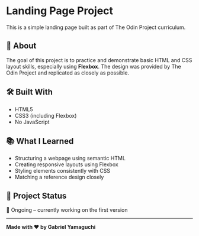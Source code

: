 # Landing Page Project

This is a simple landing page built as part of The Odin Project curriculum.

## 📌 About

The goal of this project is to practice and demonstrate basic HTML and CSS layout skills, especially using **Flexbox**. The design was provided by The Odin Project and replicated as closely as possible.

## 🛠️ Built With

- HTML5
- CSS3 (including Flexbox)
- No JavaScript

## 📚 What I Learned

- Structuring a webpage using semantic HTML
- Creating responsive layouts using Flexbox
- Styling elements consistently with CSS
- Matching a reference design closely

## 📁 Project Status

🔄 Ongoing – currently working on the first version

---

**Made with ❤️ by Gabriel Yamaguchi**
